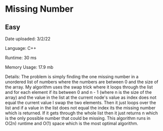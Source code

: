 
# Missing Number

## Easy

Date uploaded: 3/2/22

Language: C++

Runtime: 30 ms

Memory Usage: 17.9 mb

Details: The problem is simply finding the one missing number in a unordered list of numbers where the numbers are between 0 and the size of the array. My algorithm uses the swap trick where it loops through the list and for each element if its between 0 and n - 1 (where n is the size of the array) and the value in the list at the current node's value as index does not equal the current value I swap the two elements. Then it just loops over the list and if a value in the list does not equal the index its the missing number which is returned. If it gets through the whole list then it just returns n which is the only possible number that could be missing. This algorithm runs in O(2n) runtime and O(1) space which is the most optimal algorithm.
